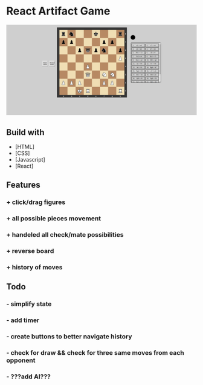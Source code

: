 # React Artifact Game

![chess game showcase](https://github.com/Slendos/react-chessGame/blob/master/src/images/chess-project.png)

## Build with

- [HTML]
- [CSS]
- [Javascript]
- [React]

## Features

### + click/drag figures

### + all possible pieces movement

### + handeled all check/mate possibilities

### + reverse board

### + history of moves

## Todo

### - simplify state

### - add timer

### - create buttons to better navigate history

### - check for draw && check for three same moves from each opponent

### - ???add AI???
